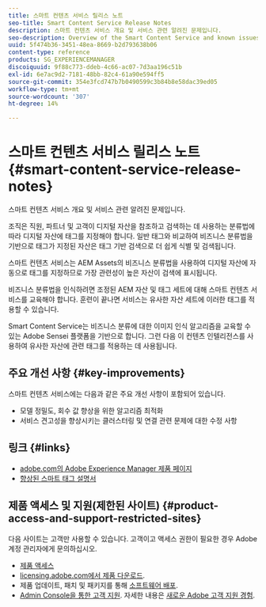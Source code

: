 ```yaml
---
title: 스마트 컨텐츠 서비스 릴리스 노트
seo-title: Smart Content Service Release Notes
description: 스마트 컨텐츠 서비스 개요 및 서비스 관련 알려진 문제입니다.
seo-description: Overview of the Smart Content Service and known issues around the service.
uuid: 5f474b36-3451-48ea-8669-b2d793638b06
content-type: reference
products: SG_EXPERIENCEMANAGER
discoiquuid: 9f88c773-ddeb-4c66-ac07-7d3aa196c51b
exl-id: 6e7ac9d2-7181-48bb-82c4-61a90e594ff5
source-git-commit: 354e3fcd747b7b0490599c3b84b8e58dac39ed05
workflow-type: tm+mt
source-wordcount: '307'
ht-degree: 14%

---
```


# 스마트 컨텐츠 서비스 릴리스 노트 {#smart-content-service-release-notes}

스마트 컨텐츠 서비스 개요 및 서비스 관련 알려진 문제입니다.

조직은 직원, 파트너 및 고객이 디지털 자산을 참조하고 검색하는 데 사용하는 분류법에 따라 디지털 자산에 태그를 지정해야 합니다. 일반 태그와 비교하여 비즈니스 분류법을 기반으로 태그가 지정된 자산은 태그 기반 검색으로 더 쉽게 식별 및 검색됩니다.

스마트 컨텐츠 서비스는 AEM Assets의 비즈니스 분류법을 사용하여 디지털 자산에 자동으로 태그를 지정하므로 가장 관련성이 높은 자산이 검색에 표시됩니다.

비즈니스 분류법을 인식하려면 조정된 AEM 자산 및 태그 세트에 대해 스마트 컨텐츠 서비스를 교육해야 합니다. 훈련이 끝나면 서비스는 유사한 자산 세트에 이러한 태그를 적용할 수 있습니다.

Smart Content Service는 비즈니스 분류에 대한 이미지 인식 알고리즘을 교육할 수 있는 Adobe Sensei 플랫폼을 기반으로 합니다. 그런 다음 이 컨텐츠 인텔리전스를 사용하여 유사한 자산에 관련 태그를 적용하는 데 사용됩니다.

## 주요 개선 사항 {#key-improvements}

스마트 컨텐츠 서비스에는 다음과 같은 주요 개선 사항이 포함되어 있습니다.

* 모델 정밀도, 회수 값 향상을 위한 알고리즘 최적화
* 서비스 견고성을 향상시키는 클러스터링 및 연결 관련 문제에 대한 수정 사항

## 링크 {#links}

* [adobe.com의 Adobe Experience Manager 제품 페이지](https://www.adobe.com/marketing-cloud/experience-manager.html)
* [향상된 스마트 태그 설명서](/help/assets/enhanced-smart-tags.md)

## 제품 액세스 및 지원(제한된 사이트) {#product-access-and-support-restricted-sites}

다음 사이트는 고객만 사용할 수 있습니다. 고객이고 액세스 권한이 필요한 경우 Adobe 계정 관리자에게 문의하십시오.

* [제품 액세스](https://login.experiencecloud.adobe.com/exc-content/login.html)
* [licensing.adobe.com에서 제품 다운로드](https://licensing.adobe.com/).
* 제품 업데이트, 패치 및 패키지를 통해 [소프트웨어 배포](https://experience.adobe.com/#/downloads/content/software-distribution/en/aem.html).
* [Admin Console을 통한 고객 지원](https://adminconsole.adobe.com/). 자세한 내용은 [새로운 Adobe 고객 지원 경험](https://docs.adobe.com/content/help/ko-KR/customer-one/using/home.html).
